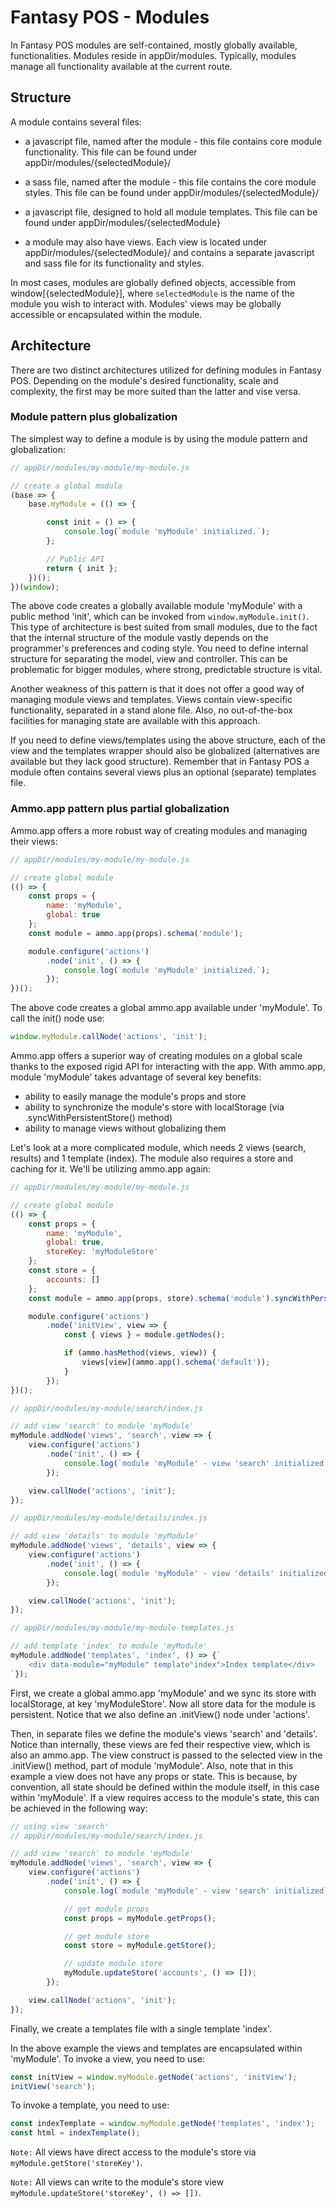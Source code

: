 # Fantasy POS - Modules

In Fantasy POS modules are self-contained, mostly globally available, functionalities. Modules reside in appDir/modules. Typically, modules manage all functionality available at the current route.

## Structure

A module contains several files:

- a javascript file, named after the module - this file contains core module functionality. This file can be found under appDir/modules/{selectedModule}/

- a sass file, named after the module - this file contains the core module styles. This file can be found under appDir/modules/{selectedModule}/

- a javascript file, designed to hold all module templates. This file can be found under appDir/modules/{selectedModule}

- a module may also have views. Each view is located under appDir/modules/{selectedModule}/ and contains a separate javascript and sass file for its functionality and styles.

In most cases, modules are globally defined objects, accessible from window[{selectedModule}], where `selectedModule` is the name of the module you wish to interact with. Modules' views may be globally accessible or encapsulated within the module.

## Architecture

There are two distinct architectures utilized for defining modules in Fantasy POS. Depending on the module's desired functionality, scale and complexity, the first may be more suited than the latter and vise versa.

### Module pattern plus globalization
The simplest way to define a module is by using the module pattern and globalization:

```javascript
// appDir/modules/my-module/my-module.js

// create a global modula
(base => {
    base.myModule = (() => {

        const init = () => {
            console.log(`module 'myModule' initialized.`);
        };

        // Public API
        return { init };
    })();
})(window);
```

The above code creates a globally available module 'myModule' with a public method 'init', which can be invoked from `window.myModule.init()`. This type of architecture is best suited from small modules, due to the fact that the internal structure of the module vastly depends on the programmer's preferences and coding style. You need to define internal structure for separating the model, view and controller. This can be problematic for bigger modules, where strong, predictable structure is vital.

Another weakness of this pattern is that it does not offer a good way of managing module views and templates. Views contain view-specific functionality, separated in a stand alone file. Also, no out-of-the-box facilities for managing state are available with this approach.

 If you need to define views/templates using the above structure, each of the view and the templates wrapper should also be globalized (alternatives are available but they lack good structure). Remember that in Fantasy POS a module often contains several views plus an optional (separate) templates file.

### Ammo.app pattern plus partial globalization
Ammo.app offers a more robust way of creating modules and managing their views:

```javascript
// appDir/modules/my-module/my-module.js

// create global module
(() => {
    const props = {
        name: 'myModule',
        global: true
    };
    const module = ammo.app(props).schema('module');

    module.configure('actions')
        .node('init', () => {
            console.log(`module 'myModule' initialized.`);
        });
})();
```

The above code creates a global ammo.app available under 'myModule'. To call the init() node use:

```javascript
window.myModule.callNode('actions', 'init');
```

Ammo.app offers a superior way of creating modules on a global scale thanks to the exposed rigid API for interacting with the app. With ammo.app, module 'myModule' takes advantage of several key benefits:

- ability to easily manage the module's props and store
- ability to synchronize the module's store with localStorage (via .syncWithPersistentStore() method)
- ability to manage views without globalizing them

Let's look at a more complicated module, which needs 2 views (search, results) and 1 template (index). The module also requires a store and caching for it. We'll be utilizing ammo.app again:

```javascript
// appDir/modules/my-module/my-module.js

// create global module
(() => {
    const props = {
        name: 'myModule',
        global: true,
        storeKey: 'myModuleStore'
    };
    const store = {
        accounts: []
    };
    const module = ammo.app(props, store).schema('module').syncWithPersistentStore();

    module.configure('actions')
        .node('initView', view => {
            const { views } = module.getNodes();

            if (ammo.hasMethod(views, view)) {
                views[view](ammo.app().schema('default'));
            }
        });
})();
```

```javascript
// appDir/modules/my-module/search/index.js

// add view 'search' to module 'myModule'
myModule.addNode('views', 'search', view => {
    view.configure('actions')
        .node('init', () => {
            console.log(`module 'myModule' - view 'search' initialized`);
        });

    view.callNode('actions', 'init');
});
```

```javascript
// appDir/modules/my-module/details/index.js

// add view 'details' to module 'myModule'
myModule.addNode('views', 'details', view => {
    view.configure('actions')
        .node('init', () => {
            console.log(`module 'myModule' - view 'details' initialized`);
        });

    view.callNode('actions', 'init');
});
```

```javascript
// appDir/modules/my-module/my-module-templates.js

// add template 'index' to module 'myModule'
myModule.addNode('templates', 'index', () => {`
    <div data-module="myModule" template"index">Index template</div>
`});
```

First, we create a global ammo.app 'myModule' and we sync its store with localStorage, at key 'myModuleStore'. Now all store data for the module is persistent.  Notice that we also define an .initView() node under 'actions'.

Then, in separate files we define the module's views 'search' and 'details'. Notice than internally, these views are fed their respective view, which is also an ammo.app. The view construct is passed to the selected view in the .initView() method, part of module 'myModule'. Also, note that in this example a view does not have any props or state. This is because, by convention, all state should be defined within the module itself, in this case within 'myModule'. If a view requires access to the module's state, this can be achieved in the following way:

```javascript
// using view 'search'
// appDir/modules/my-module/search/index.js

// add view 'search' to module 'myModule'
myModule.addNode('views', 'search', view => {
    view.configure('actions')
        .node('init', () => {
            console.log(`module 'myModule' - view 'search' initialized`);

            // get module props
            const props = myModule.getProps();

            // get module store
            const store = myModule.getStore();

            // update module store
            myModule.updateStore('accounts', () => []);
        });

    view.callNode('actions', 'init');
});
```

Finally, we create a templates file with a single template 'index'.

In the above example the views and templates are encapsulated within 'myModule'. To invoke a view, you need to use:

```javascript
const initView = window.myModule.getNode('actions', 'initView');
initView('search');
```

To invoke a template, you need to use:

```javascript
const indexTemplate = window.myModule.getNode('templates', 'index');
const html = indexTemplate();
```

`Note:` All views have direct access to the module's store via `myModule.getStore('storeKey')`.

`Note:` All views can write to the module's store view `myModule.updateStore('storeKey', () => [])`.
